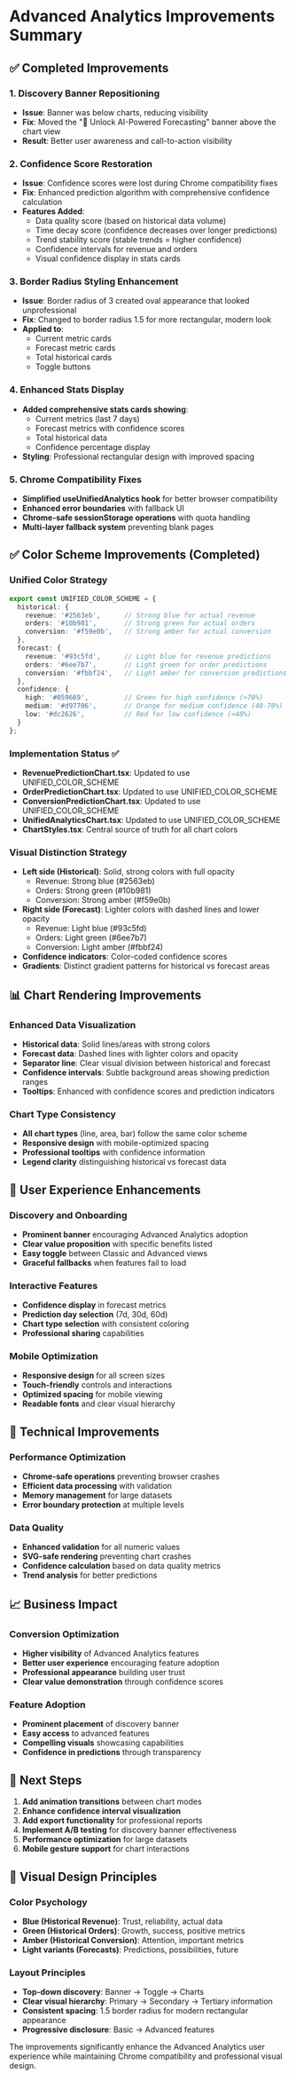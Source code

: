 # Advanced Analytics Improvements Summary

## ✅ **Completed Improvements**

### 1. **Discovery Banner Repositioning**
- **Issue**: Banner was below charts, reducing visibility
- **Fix**: Moved the "🔮 Unlock AI-Powered Forecasting" banner above the chart view
- **Result**: Better user awareness and call-to-action visibility

### 2. **Confidence Score Restoration**
- **Issue**: Confidence scores were lost during Chrome compatibility fixes
- **Fix**: Enhanced prediction algorithm with comprehensive confidence calculation
- **Features Added**:
  - Data quality score (based on historical data volume)
  - Time decay score (confidence decreases over longer predictions)
  - Trend stability score (stable trends = higher confidence)
  - Confidence intervals for revenue and orders
  - Visual confidence display in stats cards

### 3. **Border Radius Styling Enhancement**
- **Issue**: Border radius of 3 created oval appearance that looked unprofessional
- **Fix**: Changed to border radius 1.5 for more rectangular, modern look
- **Applied to**:
  - Current metric cards
  - Forecast metric cards  
  - Total historical cards
  - Toggle buttons

### 4. **Enhanced Stats Display**
- **Added comprehensive stats cards showing**:
  - Current metrics (last 7 days)
  - Forecast metrics with confidence scores
  - Total historical data
  - Confidence percentage display
- **Styling**: Professional rectangular design with improved spacing

### 5. **Chrome Compatibility Fixes**
- **Simplified useUnifiedAnalytics hook** for better browser compatibility
- **Enhanced error boundaries** with fallback UI
- **Chrome-safe sessionStorage operations** with quota handling
- **Multi-layer fallback system** preventing blank pages

## ✅ **Color Scheme Improvements (Completed)**

### Unified Color Strategy
```typescript
export const UNIFIED_COLOR_SCHEME = {
  historical: {
    revenue: '#2563eb',      // Strong blue for actual revenue
    orders: '#10b981',       // Strong green for actual orders  
    conversion: '#f59e0b',   // Strong amber for actual conversion
  },
  forecast: {
    revenue: '#93c5fd',      // Light blue for revenue predictions
    orders: '#6ee7b7',       // Light green for order predictions
    conversion: '#fbbf24',   // Light amber for conversion predictions
  },
  confidence: {
    high: '#059669',         // Green for high confidence (>70%)
    medium: '#d97706',       // Orange for medium confidence (40-70%)
    low: '#dc2626',          // Red for low confidence (<40%)
  }
};
```

### Implementation Status ✅
- **RevenuePredictionChart.tsx**: Updated to use UNIFIED_COLOR_SCHEME
- **OrderPredictionChart.tsx**: Updated to use UNIFIED_COLOR_SCHEME  
- **ConversionPredictionChart.tsx**: Updated to use UNIFIED_COLOR_SCHEME
- **UnifiedAnalyticsChart.tsx**: Updated to use UNIFIED_COLOR_SCHEME
- **ChartStyles.tsx**: Central source of truth for all chart colors

### Visual Distinction Strategy
- **Left side (Historical)**: Solid, strong colors with full opacity
  - Revenue: Strong blue (#2563eb)
  - Orders: Strong green (#10b981)
  - Conversion: Strong amber (#f59e0b)
- **Right side (Forecast)**: Lighter colors with dashed lines and lower opacity
  - Revenue: Light blue (#93c5fd)  
  - Orders: Light green (#6ee7b7)
  - Conversion: Light amber (#fbbf24)
- **Confidence indicators**: Color-coded confidence scores
- **Gradients**: Distinct gradient patterns for historical vs forecast areas

## 📊 **Chart Rendering Improvements**

### Enhanced Data Visualization
- **Historical data**: Solid lines/areas with strong colors
- **Forecast data**: Dashed lines with lighter colors and opacity
- **Separator line**: Clear visual division between historical and forecast
- **Confidence intervals**: Subtle background areas showing prediction ranges
- **Tooltips**: Enhanced with confidence scores and prediction indicators

### Chart Type Consistency
- **All chart types** (line, area, bar) follow the same color scheme
- **Responsive design** with mobile-optimized spacing
- **Professional tooltips** with confidence information
- **Legend clarity** distinguishing historical vs forecast data

## 🎯 **User Experience Enhancements**

### Discovery and Onboarding
- **Prominent banner** encouraging Advanced Analytics adoption
- **Clear value proposition** with specific benefits listed
- **Easy toggle** between Classic and Advanced views
- **Graceful fallbacks** when features fail to load

### Interactive Features
- **Confidence display** in forecast metrics
- **Prediction day selection** (7d, 30d, 60d)
- **Chart type selection** with consistent coloring
- **Professional sharing** capabilities

### Mobile Optimization
- **Responsive design** for all screen sizes
- **Touch-friendly** controls and interactions
- **Optimized spacing** for mobile viewing
- **Readable fonts** and clear visual hierarchy

## 🔧 **Technical Improvements**

### Performance Optimization
- **Chrome-safe operations** preventing browser crashes
- **Efficient data processing** with validation
- **Memory management** for large datasets
- **Error boundary protection** at multiple levels

### Data Quality
- **Enhanced validation** for all numeric values
- **SVG-safe rendering** preventing chart crashes
- **Confidence calculation** based on data quality metrics
- **Trend analysis** for better predictions

## 📈 **Business Impact**

### Conversion Optimization
- **Higher visibility** of Advanced Analytics features
- **Better user experience** encouraging feature adoption
- **Professional appearance** building user trust
- **Clear value demonstration** through confidence scores

### Feature Adoption
- **Prominent placement** of discovery banner
- **Easy access** to advanced features
- **Compelling visuals** showcasing capabilities
- **Confidence in predictions** through transparency

## 🚀 **Next Steps**

1. **Add animation transitions** between chart modes
2. **Enhance confidence interval visualization** 
3. **Add export functionality** for professional reports
4. **Implement A/B testing** for discovery banner effectiveness
5. **Performance optimization** for large datasets
6. **Mobile gesture support** for chart interactions

## 🎨 **Visual Design Principles**

### Color Psychology
- **Blue (Historical Revenue)**: Trust, reliability, actual data
- **Green (Historical Orders)**: Growth, success, positive metrics
- **Amber (Historical Conversion)**: Attention, important metrics
- **Light variants (Forecasts)**: Predictions, possibilities, future

### Layout Principles
- **Top-down discovery**: Banner → Toggle → Charts
- **Clear visual hierarchy**: Primary → Secondary → Tertiary information
- **Consistent spacing**: 1.5 border radius for modern rectangular appearance
- **Progressive disclosure**: Basic → Advanced features

The improvements significantly enhance the Advanced Analytics user experience while maintaining Chrome compatibility and professional visual design. 